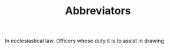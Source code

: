 ---
title: Abbreviators
letter: A
permalink: "/definitions/abbreviators.html"
body: In ecclesiastical law. Officers whose duty it is to assist in drawing
published_at: '2018-07-07'
source: Black's Law Dictionary
layout: post
---